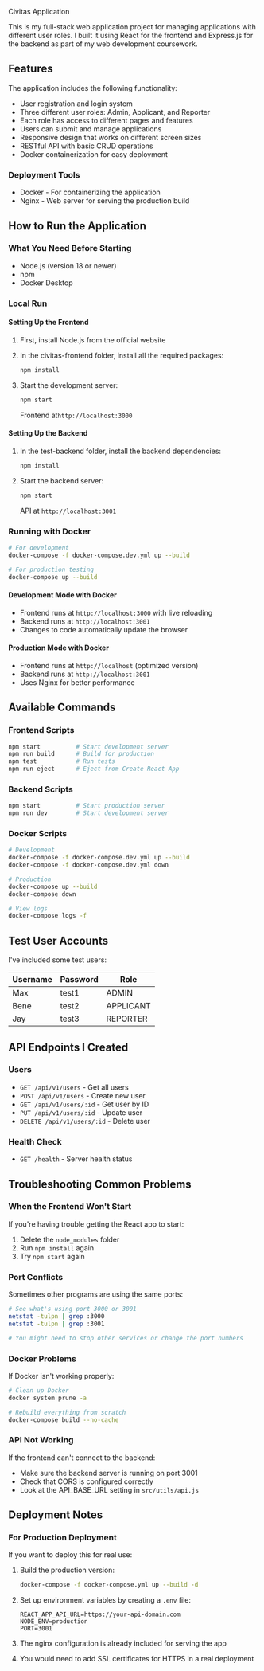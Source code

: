 Civitas Application

This is my full-stack web application project for managing applications with different user roles. I built it using React for the frontend and Express.js for the backend as part of my web development coursework.

## Features

The application includes the following functionality:

- User registration and login system
- Three different user roles: Admin, Applicant, and Reporter
- Each role has access to different pages and features
- Users can submit and manage applications
- Responsive design that works on different screen sizes
- RESTful API with basic CRUD operations
- Docker containerization for easy deployment

### Deployment Tools

- Docker - For containerizing the application
- Nginx - Web server for serving the production build

## How to Run the Application

### What You Need Before Starting

- Node.js (version 18 or newer)
- npm
- Docker Desktop

### Local Run

#### Setting Up the Frontend

1. First, install Node.js from the official website

2. In the civitas-frontend folder, install all the required packages:

   ```bash
   npm install
   ```

3. Start the development server:
   ```bash
   npm start
   ```
   Frontend at`http://localhost:3000`

#### Setting Up the Backend

1. In the test-backend folder, install the backend dependencies:

   ```bash
   npm install
   ```

2. Start the backend server:
   ```bash
   npm start
   ```
   API at `http://localhost:3001`

### Running with Docker

```bash
# For development
docker-compose -f docker-compose.dev.yml up --build

# For production testing
docker-compose up --build
```

#### Development Mode with Docker

- Frontend runs at `http://localhost:3000` with live reloading
- Backend runs at `http://localhost:3001`
- Changes to code automatically update the browser

#### Production Mode with Docker

- Frontend runs at `http://localhost` (optimized version)
- Backend runs at `http://localhost:3001`
- Uses Nginx for better performance

## Available Commands

### Frontend Scripts

```bash
npm start          # Start development server
npm run build      # Build for production
npm test           # Run tests
npm run eject      # Eject from Create React App
```

### Backend Scripts

```bash
npm start          # Start production server
npm run dev        # Start development server
```

### Docker Scripts

```bash
# Development
docker-compose -f docker-compose.dev.yml up --build
docker-compose -f docker-compose.dev.yml down

# Production
docker-compose up --build
docker-compose down

# View logs
docker-compose logs -f
```

## Test User Accounts

I've included some test users:

| Username | Password | Role      |
| -------- | -------- | --------- |
| Max      | test1    | ADMIN     |
| Bene     | test2    | APPLICANT |
| Jay      | test3    | REPORTER  |

## API Endpoints I Created

### Users

- `GET /api/v1/users` - Get all users
- `POST /api/v1/users` - Create new user
- `GET /api/v1/users/:id` - Get user by ID
- `PUT /api/v1/users/:id` - Update user
- `DELETE /api/v1/users/:id` - Delete user

### Health Check

- `GET /health` - Server health status

## Troubleshooting Common Problems

### When the Frontend Won't Start

If you're having trouble getting the React app to start:

1. Delete the `node_modules` folder
2. Run `npm install` again
3. Try `npm start` again

### Port Conflicts

Sometimes other programs are using the same ports:

```bash
# See what's using port 3000 or 3001
netstat -tulpn | grep :3000
netstat -tulpn | grep :3001

# You might need to stop other services or change the port numbers
```

### Docker Problems

If Docker isn't working properly:

```bash
# Clean up Docker
docker system prune -a

# Rebuild everything from scratch
docker-compose build --no-cache
```

### API Not Working

If the frontend can't connect to the backend:

- Make sure the backend server is running on port 3001
- Check that CORS is configured correctly
- Look at the API_BASE_URL setting in `src/utils/api.js`

## Deployment Notes

### For Production Deployment

If you want to deploy this for real use:

1. Build the production version:

   ```bash
   docker-compose -f docker-compose.yml up --build -d
   ```

2. Set up environment variables by creating a `.env` file:

   ```
   REACT_APP_API_URL=https://your-api-domain.com
   NODE_ENV=production
   PORT=3001
   ```

3. The nginx configuration is already included for serving the app

4. You would need to add SSL certificates for HTTPS in a real deployment
